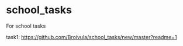 # school_tasks
For school tasks

task1: https://github.com/Broivula/school_tasks/new/master?readme=1
